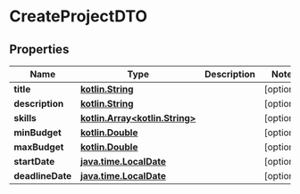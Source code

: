 # CreateProjectDTO

## Properties
Name | Type | Description | Notes
------------ | ------------- | ------------- | -------------
**title** | [**kotlin.String**](.md) |  |  [optional]
**description** | [**kotlin.String**](.md) |  |  [optional]
**skills** | [**kotlin.Array&lt;kotlin.String&gt;**](.md) |  |  [optional]
**minBudget** | [**kotlin.Double**](.md) |  |  [optional]
**maxBudget** | [**kotlin.Double**](.md) |  |  [optional]
**startDate** | [**java.time.LocalDate**](java.time.LocalDate.md) |  |  [optional]
**deadlineDate** | [**java.time.LocalDate**](java.time.LocalDate.md) |  |  [optional]
